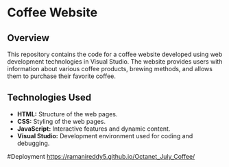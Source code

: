 # Coffee Website

## Overview

This repository contains the code for a coffee website developed using web development technologies in Visual Studio. The website provides users with information about various coffee products, brewing methods, and allows them to purchase their favorite coffee.

## Technologies Used

- **HTML:** Structure of the web pages.
- **CSS:** Styling of the web pages.
- **JavaScript:** Interactive features and dynamic content.
- **Visual Studio:** Development environment used for coding and debugging.

#Deployment
https://ramanireddy5.github.io/Octanet_July_Coffee/
